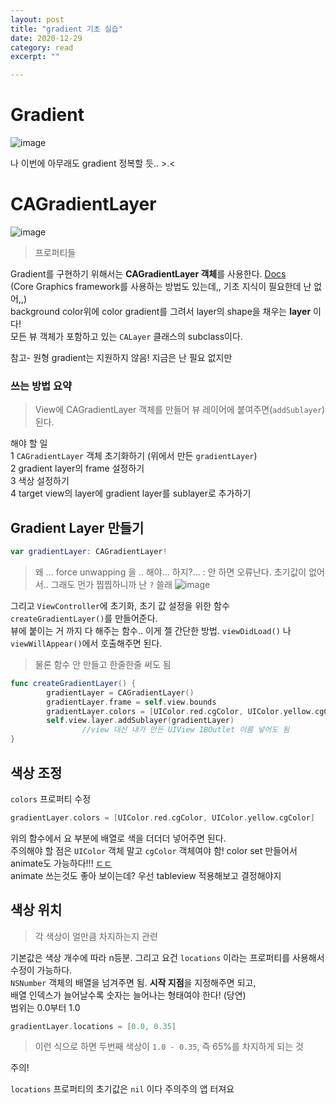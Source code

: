 ```yaml
---
layout: post
title: "gradient 기초 실습" 
date: 2020-12-29
category: read 
excerpt: ""

---
```


# Gradient

![image](https://user-images.githubusercontent.com/28949235/103268926-d5580f80-49f7-11eb-8034-31c874cbc84e.png)

나 이번에 아무래도 gradient 정복할 듯.. >.<

# CAGradientLayer

![image](https://user-images.githubusercontent.com/28949235/103276655-79e34d00-4a0a-11eb-8711-2ead1a94477b.png)

> 프로퍼티들

Gradient를 구현하기 위해서는 **CAGradientLayer 객체**를 사용한다. [Docs](https://developer.apple.com/documentation/quartzcore/cagradientlayer)  
(Core Graphics framework를 사용하는 방법도 있는데,, 기초 지식이 필요한데 난 없어,,)  
background color위에 color gradient를 그려서 layer의 shape을 채우는 **layer** 이다!  
모든 뷰 객체가 포함하고 있는 `CALayer` 클래스의 subclass이다. 

참고- 원형 gradient는 지원하지 않음! 지금은 난 필요 없지만

### 쓰는 방법 요약

>  View에 CAGradientLayer 객체를 만들어 뷰 레이어에 붙여주면(`addSublayer`) 된다.

해야 할 일  
1 `CAGradientLayer` 객체 초기화하기 (위에서 만든 `gradientLayer`)  
2 gradient layer의 frame 설정하기  
3 색상 설정하기  
4 target view의 layer에 gradient layer를 sublayer로 추가하기

## Gradient Layer 만들기

```swift
var gradientLayer: CAGradientLayer!
```

> 왜 ... force unwapping 을 .. 해야... 하지?...
> : 안 하면 오류난다. 초기값이 없어서.. 그래도 먼가 찝찝하니까 난 `?` 쓸래 ![image](https://user-images.githubusercontent.com/28949235/103270843-384ba580-49fc-11eb-85e1-847864623c7f.png)

그리고 `ViewController`에 초기화, 초기 값 설정을 위한 함수 `createGradientLayer()`를 만들어준다.  
뷰에 붙이는 거 까지 다 해주는 함수.. 이게 젤 간단한 방법. `viewDidLoad()` 나 `viewWillAppear()`에서 호출해주면 된다.

> 물론 함수 안 만들고 한줄한줄 써도 됨

```swift
func createGradientLayer() {
        gradientLayer = CAGradientLayer()
        gradientLayer.frame = self.view.bounds
        gradientLayer.colors = [UIColor.red.cgColor, UIColor.yellow.cgColor]
        self.view.layer.addSublayer(gradientLayer) 
  				//view 대신 내가 만든 UIView IBOutlet 이름 넣어도 됨
}
```

## 색상 조정

`colors` 프로퍼티 수정

```swift
gradientLayer.colors = [UIColor.red.cgColor, UIColor.yellow.cgColor]
```

위의 함수에서 요 부분에 배열로 색을 더더더 넣어주면 된다.  
주의해야 할 점은 `UIColor` 객체 말고 `cgColor` 객체여야 함!
color set 만들어서 animate도 가능하다!!! [ㄷㄷ](https://www.appcoda.com/cagradientlayer/)  
animate 쓰는것도 좋아 보이는데? 우선 tableview 적용해보고 결정해야지

## 색상 위치

>  각 색상이 얼만큼 차지하는지 관련

기본값은 색상 개수에 따라 n등분. 그리고 요건 `locations` 이라는 프로퍼티를 사용해서 수정이 가능하다.  
`NSNumber` 객체의 배열을 넘겨주면 됨. **시작 지점**을 지정해주면 되고,  
배열 인덱스가 늘어날수록 숫자는 늘어나는 형태여야 한다! (당연)  
범위는 0.0부터 1.0

``` swift
gradientLayer.locations = [0.0, 0.35]
```

> 이런 식으로 하면 두번째 색상이 `1.0 - 0.35`, 즉 65%를 차지하게 되는 것

주의!

`locations` 프로퍼티의 초기값은 `nil` 이다 주의주의 앱 터져요



